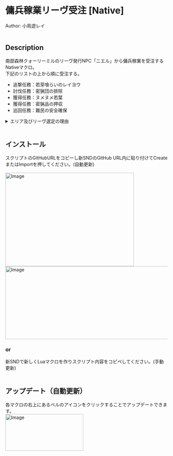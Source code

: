 # 傭兵稼業リーヴ受注 [Native]<br/>
Author: 小鳥遊レイ
<br/>
<br/>

## Description<br/>
南部森林クォーリーミルのリーヴ発行NPC「ニエル」から傭兵稼業を受注するNativeマクロ。<br/>
下記のリストの上から順に受注する。<br/>
- 追撃任務：若芽喰らいのレイヨウ
- 討伐任務：密猟団の排除
- 獲得任務：ヌメヌメ若葉
- 獲得任務：密猟品の押収
- 巡回任務：難民の安全確保

<details>
  <summary>エリア及びリーヴ選定の理由</summary>

  - リーヴ発行NPCがエーテライトから近い。
  - リーヴ発行NPCからリーヴ対象エリアまで近い。
  - リーヴを早く終わらせることができる。<br/>
        （Lv100機工師で概ね15秒～30秒程度。長くても1分以内）<br/>
</details>
<br/>

## インストール<br/>
スクリプトのGitHubURLをコピーし新SNDのGitHub URL内に貼り付けてCreateまたはImportを押してください。(自動更新)<br/>
<br/>
<img width="399" height="291" alt="Image" src="https://github.com/user-attachments/assets/62d5e759-a5ea-4926-b00f-2ce0258a642d" /><br/>
<img width="704" height="227" alt="Image" src="https://github.com/user-attachments/assets/dc5bb236-9bea-4d4b-8cae-8df7f1fa8255" />

### or

新SNDで新しくLuaマクロを作りスクリプト内容をコピペしてください。(手動更新)<br/>
<br/>

## アップデート（自動更新）<br/>
各マクロの右上にあるベルのアイコンをクリックすることでアップデートできます。<br/>
<img width="242" height="114" alt="Image" src="https://github.com/user-attachments/assets/2be03133-549a-48e4-b230-e241d7c28369" />